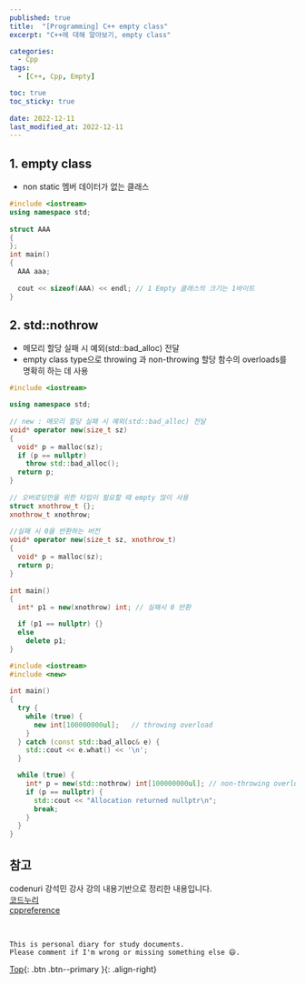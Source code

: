 ```yaml
---
published: true
title:  "[Programming] C++ empty class"
excerpt: "C++에 대해 알아보기, empty class"

categories:
  - Cpp
tags:
  - [C++, Cpp, Empty]

toc: true
toc_sticky: true
 
date: 2022-12-11
last_modified_at: 2022-12-11
---
```


## 1. empty class
- non static 멤버 데이터가 없는 클래스

```cpp
#include <iostream> 
using namespace std; 
  
struct AAA 
{ 
}; 
int main() 
{ 
  AAA aaa; 
    
  cout << sizeof(AAA) << endl; // 1 Empty 클래스의 크기는 1바이트
}
```

## 2. std::nothrow
- 메모리 할당 실패 시 예외(std::bad_alloc) 전달
- empty class type으로 throwing 과 non-throwing 할당 함수의 overloads를 명확히 하는 데 사용

```cpp
#include <iostream> 

using namespace std; 
  
// new : 메모리 할당 실패 시 예외(std::bad_alloc) 전달 
void* operator new(size_t sz) 
{ 
  void* p = malloc(sz); 
  if (p == nullptr) 
    throw std::bad_alloc(); 
  return p; 
} 
  
// 오버로딩만을 위한 타입이 필요할 때 empty 많이 사용
struct xnothrow_t {}; 
xnothrow_t xnothrow; 
  
//실패 시 0을 반환하는 버전 
void* operator new(size_t sz, xnothrow_t) 
{ 
  void* p = malloc(sz); 
  return p; 
} 
  
int main() 
{ 
  int* p1 = new(xnothrow) int; // 실패시 0 반환 

  if (p1 == nullptr) {}
  else 
    delete p1; 
}
```

```cpp
#include <iostream>
#include <new>
 
int main()
{
  try {
    while (true) {
      new int[100000000ul];   // throwing overload
    }
  } catch (const std::bad_alloc& e) {
    std::cout << e.what() << '\n';
  }

  while (true) {
    int* p = new(std::nothrow) int[100000000ul]; // non-throwing overload
    if (p == nullptr) {
      std::cout << "Allocation returned nullptr\n";
      break;
    }
  }
}
```

## 참고
codenuri 강석민 강사 강의 내용기반으로 정리한 내용입니다.  
[코드누리](https://github.com/codenuri)  
[cppreference](https://en.cppreference.com/w/cpp/memory/new/nothrow)

<br>

    This is personal diary for study documents.
    Please comment if I'm wrong or missing something else 😄. 

[Top](#){: .btn .btn--primary }{: .align-right}